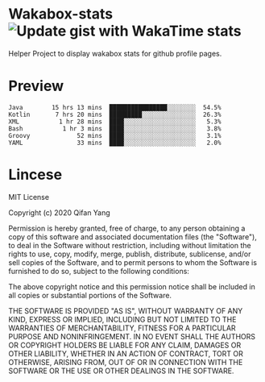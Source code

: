  # Wakabox-stats ![Update gist with WakaTime stats](https://github.com/underwindfall/wakabox-stats/workflows/Update%20gist%20with%20WakaTime%20stats/badge.svg)

  Helper Project to display wakabox stats for github profile pages. 
 # Preview 
  
  ```  
 Java        15 hrs 13 mins  ████████████████░░░░░░░░  54.5%
Kotlin       7 hrs 20 mins  █████████░░░░░░░░░░░░░░░  26.3%
XML           1 hr 28 mins  ████░░░░░░░░░░░░░░░░░░░░   5.3%
Bash           1 hr 3 mins  ████░░░░░░░░░░░░░░░░░░░░   3.8%
Groovy             52 mins  ████░░░░░░░░░░░░░░░░░░░░   3.1%
YAML               33 mins  ████░░░░░░░░░░░░░░░░░░░░   2.0% 
 ``` 
  
 
 # Lincese 

  MIT License

  Copyright (c) 2020 Qifan Yang
  
  Permission is hereby granted, free of charge, to any person obtaining a copy
  of this software and associated documentation files (the "Software"), to deal
  in the Software without restriction, including without limitation the rights
  to use, copy, modify, merge, publish, distribute, sublicense, and/or sell
  copies of the Software, and to permit persons to whom the Software is
  furnished to do so, subject to the following conditions:
  
  The above copyright notice and this permission notice shall be included in all
  copies or substantial portions of the Software.
  
  THE SOFTWARE IS PROVIDED "AS IS", WITHOUT WARRANTY OF ANY KIND, EXPRESS OR
  IMPLIED, INCLUDING BUT NOT LIMITED TO THE WARRANTIES OF MERCHANTABILITY,
  FITNESS FOR A PARTICULAR PURPOSE AND NONINFRINGEMENT. IN NO EVENT SHALL THE
  AUTHORS OR COPYRIGHT HOLDERS BE LIABLE FOR ANY CLAIM, DAMAGES OR OTHER
  LIABILITY, WHETHER IN AN ACTION OF CONTRACT, TORT OR OTHERWISE, ARISING FROM,
  OUT OF OR IN CONNECTION WITH THE SOFTWARE OR THE USE OR OTHER DEALINGS IN THE
  SOFTWARE.
